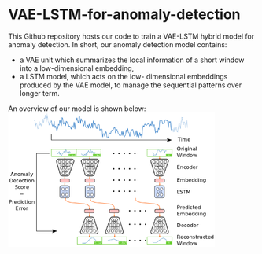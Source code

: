 # VAE-LSTM-for-anomaly-detection

This Github repository hosts our code to train a VAE-LSTM hybrid model for anomaly detection. In short, our anomaly detection model contains:
  * a VAE unit which summarizes the local information of a short window into a low-dimensional embedding,
  * a LSTM model, which acts on the low- dimensional embeddings produced by the VAE model, to manage the sequential patterns over longer term.

An overview of our model is shown below:
<img src="figures/detailed_architecture.png" alt="overview" width="420"/>
